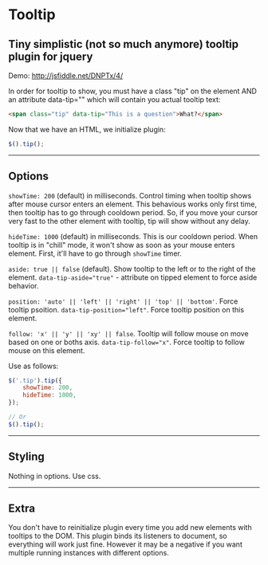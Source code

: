 # Tooltip

## Tiny simplistic (not so much anymore) tooltip plugin for jquery

Demo: <http://jsfiddle.net/DNPTx/4/>

In order for tooltip to show, you must have a class "tip" on the element AND an attribute data-tip=""
which will contain you actual tooltip text:

````html
<span class="tip" data-tip="This is a question">What?</span>
````

Now that we have an HTML, we initialize plugin:

````javascript
$().tip();
````
-----

## Options

`showTime: 200` (default) in milliseconds. Control timing when tooltip shows after mouse cursor enters an element.
This behavious works only first time, then tooltip has to go through cooldown period. So, if you move your cursor very fast
to the other element with tooltip, tip will show without any delay.

`hideTime: 1000` (default) in milliseconds. This is our cooldown period. When tooltip is in "chill" mode, it won't show
as soon as your mouse enters element. First, it'll have to go through `showTime` timer.

`aside: true || false` (default). Show tooltip to the left or to the right of the element. 
`data-tip-aside="true"` - attribute on tipped element to force aside behavior.

`position: 'auto' || 'left' || 'right' || 'top' || 'bottom'`. Force tooltip psoition. 
`data-tip-position="left"`. Force tooltip position on this element.

`follow: 'x' || 'y' || 'xy' || false`. Tooltip will follow mouse on move based on one or boths axis. 
`data-tip-follow="x"`. Force tooltip to follow mouse on this element.

Use as follows:

````javascript
$('.tip').tip({
	showTime: 200,
	hideTime: 1000,
});

// Or
$().tip();
````


-----

## Styling

Nothing in options. Use css.

-----

## Extra

You don't have to reinitialize plugin every time you add new elements with tooltips to the DOM.
This plugin binds its listeners to document, so everything will work just fine. However it may be a negative if you want multiple
running instances with different options.
